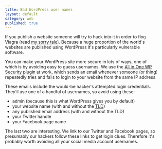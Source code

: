```yaml
---
title: Bad WordPress user names
layout: default
category: web
published: true
---
```



If you publish a website someone will try to hack into it in order to flog Viagra (read [my sorry tale](/2016/01/me-wordpress-and-getting-hacked/)). Because a huge proportion of the world's websites are published using WordPress it's particularly vulnerable software.

You can make your WordPress site more secure in lots of ways, one of which is by avoiding easy to guess usernames. We use the [All in One WP Security plugin](https://en-gb.wordpress.org/plugins/all-in-one-wp-security-and-firewall/) at work, which sends an email whenever someone (or thing) repeatedly tries and fails to login to your website from the same IP address.

These emails include the would-be hacker's attempted login credentials. They'll use one of a handful of usernames, so avoid using these:

- admin (because this is what WordPress gives you by default)
- your website name (with and without the [TLD](https://en.wikipedia.org/wiki/List_of_Internet_top-level_domains))
- any published email address (with and without the TLD)
- your Twitter handle
- your Facebook page name

The last two are interesting. We link to our Twitter and Facebook pages, so presumably our hackers follow these links to get login clues. Therefore it's probably worth avoiding all your social media account usernames.
